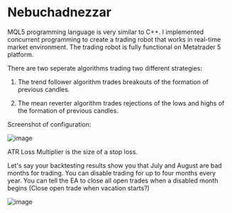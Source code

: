 # Nebuchadnezzar

MQL5 programming language is very similar to C++. I implemented concurrent programming to create a trading robot that works in real-time market environment. The trading robot is fully functional on Metatrader 5 platform.


There are two seperate algorithms trading two different strategies:

1. The trend follower algorithm trades breakouts of the formation of previous candles.

2. The mean reverter algorithm trades rejections of the lows and highs of the formation of previous candles.

Screenshot of configuration:

![image](https://github.com/user-attachments/assets/8ada5d69-69bf-4a58-83d7-00eb8bc6a7e8)

ATR Loss Multiplier is the size of a stop loss. 

Let's say your backtesting results show you that July and August are bad months for trading. You can disable trading for up to four months every year. You can tell the EA to close all open trades when a disabled month begins (Close open trade when vacation starts?) 

![image](https://github.com/user-attachments/assets/6d6973b1-549d-437f-8e9c-d30ec75b3eb3)
